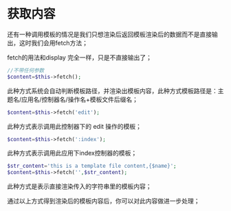 # 获取内容

还有一种调用模板的情况是我们只想渲染后返回模板渲染后的数据而不是直接输出，这时我们会用fetch方法；

fetch的用法和display 完全一样，只是不直接输出了；

```php
//不带任何参数
$content=$this->fetch();
```
此种方式系统会自动判断模板路径，并渲染出模板内容，此种方式模板路径是：主题名/应用名/控制器名/操作名+模板文件后缀名；

```php
$content=$this->fetch('edit');
```
此种方式表示调用此控制器下的 edit 操作的模板；

```php
$content=$this->fetch(':index');
```
此种方式表示调用此应用下index控制器的模板；

```php
$str_content='this is a template file content,{$name}';
$content=$this->fetch('',$str_content);
```
此种方式是表示直接渲染传入的字符串里的模板内容；

通过以上方式得到渲染后的模板内容后，你可以对此内容做进一步处理；